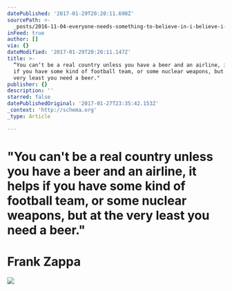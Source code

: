 ```yaml
---
datePublished: '2017-01-29T20:20:11.690Z'
sourcePath: >-
  _posts/2016-11-04-everyone-needs-something-to-believe-in-i-believe-i-will-ha.md
inFeed: true
author: []
via: {}
dateModified: '2017-01-29T20:20:11.147Z'
title: >-
  “You can‘t be a real country unless you have a beer and an airline, it helps
  if you have some kind of football team, or some nuclear weapons, but at the
  very least you need a beer."
publisher: {}
description: ''
starred: false
datePublishedOriginal: '2017-01-27T23:35:42.153Z'
_context: 'http://schema.org'
_type: Article

---
```

# "You can't be a real country unless you have a beer and an airline, it helps if you have some kind of football team, or some nuclear weapons, but at the very least you need a beer."

# Frank Zappa
![](https://the-grid-user-content.s3-us-west-2.amazonaws.com/555f39fd-31e3-405d-8b3e-981a0010d375.jpg)